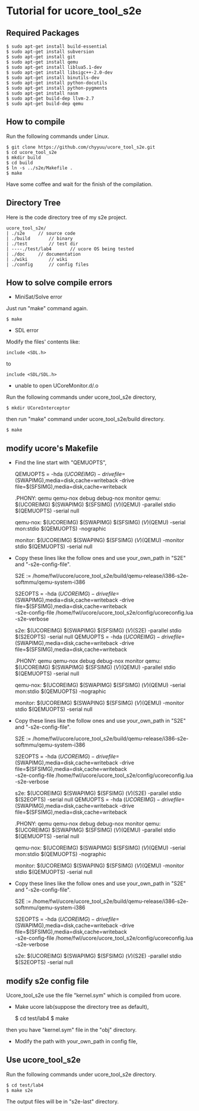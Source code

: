 # Tutorial for ucore_tool_s2e

## Required Packages

    $ sudo apt-get install build-essential
    $ sudo apt-get install subversion
    $ sudo apt-get install git
    $ sudo apt-get install qemu
    $ sudo apt-get install liblua5.1-dev
    $ sudo apt-get install libsigc++-2.0-dev
    $ sudo apt-get install binutils-dev
    $ sudo apt-get install python-docutils
    $ sudo apt-get install python-pygments
    $ sudo apt-get install nasm
    $ sudo apt-get build-dep llvm-2.7
    $ sudo apt-get build-dep qemu

## How to compile

Run the following commands under Linux.

    $ git clone https://github.com/chyyuu/ucore_tool_s2e.git
    $ cd ucore_tool_s2e
    $ mkdir build
    $ cd build
    $ ln -s ../s2e/Makefile .
    $ make

Have some coffee and wait for the finish of the compilation.


## Directory Tree

Here is the code directory tree of my s2e project.

    ucore_tool_s2e/
    | ./s2e		// source code
    | ./build		// binary
    | ./test		// test dir
    | ----./test/lab4		// ucore OS being tested
    | ./doc		// documentation
    | ./wiki		// wiki
    | ./config		// config files

## How to solve compile errors

 * MiniSat/Solve error

Just run "make" command again.

    $ make

 * SDL error

Modify the files' contents like:

    include <SDL.h>

to

    include <SDL/SDL.h>

 * unable to open UCoreMonitor.d/.o

Run the following commands under ucore_tool_s2e directory,

    $ mkdir UCoreInterceptor

then run "make" command under ucore_tool_s2e/build directory.

    $ make

## modify ucore's Makefile

 * Find the line start with "QEMUOPTS",

    QEMUOPTS = -hda $(UCOREIMG) -drive file=$(SWAPIMG),media=disk,cache=writeback -drive file=$(SFSIMG),media=disk,cache=writeback

    .PHONY: qemu qemu-nox debug debug-nox monitor
    qemu: $(UCOREIMG) $(SWAPIMG) $(SFSIMG)
        $(V)$(QEMU) -parallel stdio $(QEMUOPTS) -serial null

    qemu-nox: $(UCOREIMG) $(SWAPIMG) $(SFSIMG)
        $(V)$(QEMU) -serial mon:stdio $(QEMUOPTS) -nographic

    monitor: $(UCOREIMG) $(SWAPING) $(SFSIMG)
        $(V)$(QEMU) -monitor stdio $(QEMUOPTS) -serial null

 * Copy these lines like the follow ones and use your_own_path in "S2E" and "-s2e-config-file".

    S2E :=	/home/fwl/ucore/ucore_tool_s2e/build/qemu-release/i386-s2e-softmmu/qemu-system-i386

    S2EOPTS = -hda $(UCOREIMG) -drive file=$(SWAPIMG),media=disk,cache=writeback -drive file=$(SFSIMG),media=disk,cache=writeback \
        -s2e-config-file /home/fwl/ucore/ucore_tool_s2e/config/ucoreconfig.lua -s2e-verbose

    s2e: $(UCOREIMG) $(SWAPIMG) $(SFSIMG)
        $(V)$(S2E) -parallel stdio $(S2EOPTS) -serial null
    QEMUOPTS = -hda $(UCOREIMG) -drive file=$(SWAPIMG),media=disk,cache=writeback -drive file=$(SFSIMG),media=disk,cache=writeback

    .PHONY: qemu qemu-nox debug debug-nox monitor
    qemu: $(UCOREIMG) $(SWAPIMG) $(SFSIMG)
        $(V)$(QEMU) -parallel stdio $(QEMUOPTS) -serial null

    qemu-nox: $(UCOREIMG) $(SWAPIMG) $(SFSIMG)
        $(V)$(QEMU) -serial mon:stdio $(QEMUOPTS) -nographic

    monitor: $(UCOREIMG) $(SWAPING) $(SFSIMG)
        $(V)$(QEMU) -monitor stdio $(QEMUOPTS) -serial null

 * Copy these lines like the follow ones and use your_own_path in "S2E" and "-s2e-config-file".

    S2E :=	/home/fwl/ucore/ucore_tool_s2e/build/qemu-release/i386-s2e-softmmu/qemu-system-i386

    S2EOPTS = -hda $(UCOREIMG) -drive file=$(SWAPIMG),media=disk,cache=writeback -drive file=$(SFSIMG),media=disk,cache=writeback \
                -s2e-config-file /home/fwl/ucore/ucore_tool_s2e/config/ucoreconfig.lua -s2e-verbose

    s2e: $(UCOREIMG) $(SWAPIMG) $(SFSIMG)
        $(V)$(S2E) -parallel stdio $(S2EOPTS) -serial null
    QEMUOPTS = -hda $(UCOREIMG) -drive file=$(SWAPIMG),media=disk,cache=writeback -drive file=$(SFSIMG),media=disk,cache=writeback

    .PHONY: qemu qemu-nox debug debug-nox monitor
    qemu: $(UCOREIMG) $(SWAPIMG) $(SFSIMG)
        $(V)$(QEMU) -parallel stdio $(QEMUOPTS) -serial null

    qemu-nox: $(UCOREIMG) $(SWAPIMG) $(SFSIMG)
        $(V)$(QEMU) -serial mon:stdio $(QEMUOPTS) -nographic

    monitor: $(UCOREIMG) $(SWAPING) $(SFSIMG)
        $(V)$(QEMU) -monitor stdio $(QEMUOPTS) -serial null

 * Copy these lines like the follow ones and use your_own_path in "S2E" and "-s2e-config-file".

    S2E :=	/home/fwl/ucore/ucore_tool_s2e/build/qemu-release/i386-s2e-softmmu/qemu-system-i386

    S2EOPTS = -hda $(UCOREIMG) -drive file=$(SWAPIMG),media=disk,cache=writeback -drive file=$(SFSIMG),media=disk,cache=writeback \
        -s2e-config-file /home/fwl/ucore/ucore_tool_s2e/config/ucoreconfig.lua -s2e-verbose

    s2e: $(UCOREIMG) $(SWAPIMG) $(SFSIMG)
        $(V)$(S2E) -parallel stdio $(S2EOPTS) -serial null

## modify s2e config file

Ucore_tool_s2e use the file "kernel.sym" which is compiled from ucore.

 * Make ucore lab(suppose the directory tree as default),

    $ cd test/lab4
    $ make

then you have "kernel.sym" file in the "obj" directory.

 * Modify the path with your_own_path in config file,

## Use ucore_tool_s2e

Run the following commands under ucore_tool_s2e directory.

    $ cd test/lab4
    $ make s2e

The output files will be in "s2e-last" directory.
